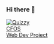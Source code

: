 ### Hi there 👋

[![Quizzy](https://img/shields.io/badge/JS-Quizzyp-blue)](https://serrano1314.github.io/Quizzy/index.html)<br>
[CFOS](https://janemery46.github.io/CFOS/)<br>
[Web Dev Project](https://janemery46.github.io/web-dev-final-output/index.html)<br>


<!--
**janemery46/janemery46** is a ✨ _special_ ✨ repository because its `README.md` (this file) appears on your GitHub profile.

Here are some ideas to get you started:

- 🔭 I’m currently working on ...
- 🌱 I’m currently learning ...
- 👯 I’m looking to collaborate on ...
- 🤔 I’m looking for help with ...
- 💬 Ask me about ...
- 📫 How to reach me: ...
- 😄 Pronouns: ...
- ⚡ Fun fact: ...
-->
